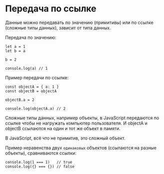 # Передача по ссылке
Данные можно передавать по значению (примитивы) или по ссылке (сложные типы данных), зависит от типа данных.

Передача по значению:

    let a = 1
    let b = a

    b = 2

    console.log(a) // 1

Пример передачи по ссылке:

    const objectA = { a: 1 }
    const objectB = objectA

    objectB.a = 2

    console.log(objectA.a) // 2

Сложные типы данных, например объекты, в JavaScript передаются по ссылке чтобы не нагружать компьютер пользователя. И objectA и objectB ссылаются на один и тот же объект в памяти.

В JavaScript, всё что не примитив, это сложный объект.

Пример неравенства двух `одинаковых` объектов (ссылаются на разные объекты), сравниваются ссылки:

    console.log(1 === 1)   // true
    console.log({} === {}) // false